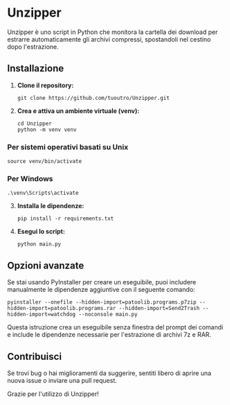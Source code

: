# Unzipper

Unzipper è uno script in Python che monitora la cartella dei download per estrarre automaticamente gli archivi compressi, spostandoli nel cestino dopo l'estrazione.

## Installazione

1. **Clone il repository:**
   ```
   git clone https://github.com/tuoutro/Unzipper.git
2. **Crea e attiva un ambiente virtuale (venv):**
    ```
    cd Unzipper
    python -m venv venv
### Per sistemi operativi basati su Unix
    source venv/bin/activate  
### Per Windows
    .\venv\Scripts\activate
3. **Installa le dipendenze:**
    ```
    pip install -r requirements.txt
4. **Esegui lo script:**
    ```
    python main.py
## Opzioni avanzate
Se stai usando PyInstaller per creare un eseguibile, puoi includere manualmente le dipendenze aggiuntive con il seguente comando:

```
pyinstaller --onefile --hidden-import=patoolib.programs.p7zip --hidden-import=patoolib.programs.rar --hidden-import=Send2Trash --hidden-import=watchdog --noconsole main.py
```
Questa istruzione crea un eseguibile senza finestra del prompt dei comandi e include le dipendenze necessarie per l'estrazione di archivi 7z e RAR.

## Contribuisci
Se trovi bug o hai miglioramenti da suggerire, sentiti libero di aprire una nuova issue o inviare una pull request.

Grazie per l'utilizzo di Unzipper!